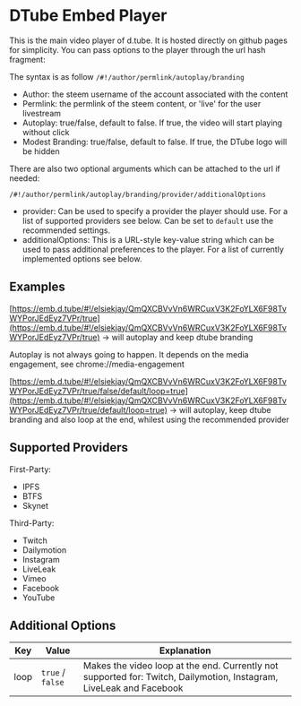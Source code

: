 # DTube Embed Player

This is the main video player of d.tube. It is hosted directly on github pages for simplicity. You can pass options to the player through the url hash fragment:

The syntax is as follow `/#!/author/permlink/autoplay/branding`

* Author: the steem username of the account associated with the content
* Permlink: the permlink of the steem content, or 'live' for the user livestream
* Autoplay: true/false, default to false. If true, the video will start playing without click
* Modest Branding: true/false, default to false. If true, the DTube logo will be hidden

There are also two optional arguments which can be attached to the url if needed:

`/#!/author/permlink/autoplay/branding/provider/additionalOptions`

* provider: Can be used to specify a provider the player should use. For a list of supported providers see below. Can be set to `default` use the recommended settings.
* additionalOptions: This is a URL-style key-value string which can be used to pass additional preferences to the player. For a list of currently implemented options see below.

## Examples
 
[https://emb.d.tube/#!/elsiekjay/QmQXCBVvVn6WRCuxV3K2FoYLX6F98TvWYPorJEdEyz7VPr/true](https://emb.d.tube/#!/elsiekjay/QmQXCBVvVn6WRCuxV3K2FoYLX6F98TvWYPorJEdEyz7VPr/true) -> will autoplay and keep dtube branding

Autoplay is not always going to happen. It depends on the media engagement, see chrome://media-engagement

[https://emb.d.tube/#!/elsiekjay/QmQXCBVvVn6WRCuxV3K2FoYLX6F98TvWYPorJEdEyz7VPr/true/false/default/loop=true](https://emb.d.tube/#!/elsiekjay/QmQXCBVvVn6WRCuxV3K2FoYLX6F98TvWYPorJEdEyz7VPr/true/default/loop=true) -> will autoplay, keep dtube branding and also loop at the end, whilest using the recommended provider


## Supported Providers

First-Party: 

* IPFS
* BTFS
* Skynet

Third-Party:

* Twitch
* Dailymotion
* Instagram
* LiveLeak
* Vimeo
* Facebook
* YouTube

## Additional Options

| Key    | Value                 | Explanation                               |
|--------|-----------------------|-------------------------------------------|
| loop   | `true` / `false`      | Makes the video loop at the end. Currently not supported for: Twitch, Dailymotion, Instagram, LiveLeak and Facebook |